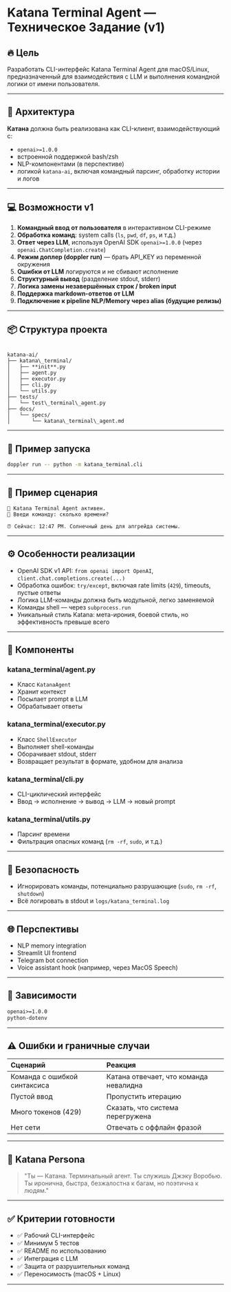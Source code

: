 # Katana Terminal Agent — Техническое Задание (v1)

## 🔥 Цель
Разработать CLI-интерфейс Katana Terminal Agent для macOS/Linux, предназначенный для взаимодействия с LLM и выполнения командной логики от имени пользователя.

---

## 🧬 Архитектура

**Катана** должна быть реализована как CLI-клиент, взаимодействующий с:

- `openai>=1.0.0`
- встроенной поддержкой bash/zsh
- NLP-компонентами (в перспективе)
- логикой `katana-ai`, включая командный парсинг, обработку истории и логов

---

## 💻 Возможности v1

1. **Командный ввод от пользователя** в интерактивном CLI-режиме
2. **Обработка команд**: system calls (`ls`, `pwd`, `df`, `ps`, и т.д.)
3. **Ответ через LLM**, используя OpenAI SDK `openai>=1.0.0` (через `openai.ChatCompletion.create`)
4. **Режим доплер (doppler run)** — брать API_KEY из переменной окружения
5. **Ошибки от LLM** логируются и не сбивают исполнение
6. **Структурный вывод** (разделение stdout, stderr)
7. **Логика замены незавершённых строк / broken input**
8. **Поддержка markdown-ответов от LLM**
9. **Подключение к pipeline NLP/Memory через alias (будущие релизы)**

---

## 📦 Структура проекта

```

katana-ai/
├── katana\_terminal/
│   ├── **init**.py
│   ├── agent.py
│   ├── executor.py
│   ├── cli.py
│   └── utils.py
├── tests/
│   └── test\_terminal\_agent.py
├── docs/
│   └── specs/
│       └── katana\_terminal\_agent.md

````

---

## 📜 Пример запуска

```bash
doppler run -- python -m katana_terminal.cli
````

---

## 🧪 Пример сценария

```
🧠 Katana Terminal Agent активен.
💬 Введи команду: сколько времени?

⏰ Сейчас: 12:47 PM. Солнечный день для апгрейда системы.
```

---

## ⚙️ Особенности реализации

* OpenAI SDK v1 API: `from openai import OpenAI`, `client.chat.completions.create(...)`
* Обработка ошибок: `try/except`, включая rate limits (`429`), timeouts, пустые ответы
* Логика LLM-команды должна быть модульной, легко заменяемой
* Команды shell — через `subprocess.run`
* Уникальный стиль Katana: мета-ирония, боевой стиль, но эффективность превыше всего

---

## 🧠 Компоненты

### katana\_terminal/agent.py

* Класс `KatanaAgent`
* Хранит контекст
* Посылает prompt в LLM
* Обрабатывает ответы

### katana\_terminal/executor.py

* Класс `ShellExecutor`
* Выполняет shell-команды
* Оборачивает stdout, stderr
* Возвращает результат в формате, удобном для анализа

### katana\_terminal/cli.py

* CLI-циклический интерфейс
* Ввод → исполнение → вывод → LLM → новый prompt

### katana\_terminal/utils.py

* Парсинг времени
* Фильтрация опасных команд (`rm -rf`, `sudo`, и т.д.)

---

## 🔐 Безопасность

* Игнорировать команды, потенциально разрушающие (`sudo`, `rm -rf`, `shutdown`)
* Всё логировать в stdout и `logs/katana_terminal.log`

---

## 🌐 Перспективы

* NLP memory integration
* Streamlit UI frontend
* Telegram bot connection
* Voice assistant hook (например, через MacOS Speech)

---

## 📎 Зависимости

```txt
openai>=1.0.0
python-dotenv
```

---

## ⚠️ Ошибки и граничные случаи

| Сценарий | Реакция |
| :--- | :--- |
| Команда с ошибкой синтаксиса | Катана отвечает, что команда невалидна |
| Пустой ввод | Пропустить итерацию |
| Много токенов (429) | Сказать, что система перегружена |
| Нет сети | Отвечать с оффлайн фразой |

---

## 🧠 Katana Persona

> "Ты — Катана. Терминальный агент. Ты служишь Джэку Воробью. Ты иронична, быстра, безжалостна к багам, но поэтична к людям."

---

## ✅ Критерии готовности

* ✅ Рабочий CLI-интерфейс
* ✅ Минимум 5 тестов
* ✅ README по использованию
* ✅ Интеграция с LLM
* ✅ Защита от разрушительных команд
* ✅ Переносимость (macOS + Linux)

---

